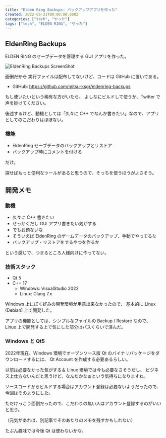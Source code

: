 ```yaml
---
title: "Elden Ring Backups: バックアップアプリを作った"
created: 2022-05-21T00:00:00.000Z
categories: ["tech", "やった"]
tags: ["tech", "ELDEN RING", "やった"]
---
```


## EldenRing Backups

ELDEN RING のセーブデータを管理する GUI アプリを作った。


![EldenRing Backups ScreenShot](/blog/images/2022/ss-eldenring-backups.png)


~~面倒だから~~ 実行ファイルは配布してないけど、コードは GitHub に置いてある。

- GitHub: https://github.com/mitsu-ksgr/eldenring-backups

もし使いたいという稀有な方がいたら、
よしなにビルドして使うか、Twitter で声を掛けてください。

後述するけど、動機としては「久々に C++ でなんか書きたい」なので、アプリとしてのこだわりはほぼない。


### 機能
- EldenRing セーブデータのバックアップとリストア
- バックアップ時にコメントを付ける

だけ。

探せばもっと便利なツールがあると思うので、そっちを使うほうがよさそう。



## 開発メモ
### 動機
- 久々に C++ 書きたい
- せっかくだし GUI アプリ書きたい気がする
- でもお題ないな
- そういえば EldenRing のゲームデータのバックアップ、手動でやってるな
- バックアップ・リストアをするやつを作るか

という感じで、つまるところ人様向けに作ってない。


### 技術スタック
- Qt 5
- C++ 17
  - Windows: VisualStudio 2022
  - Linux: Clang 7.x

Windows 上にぼく好みの開発環境が用意出来なかったので、
基本的に Linux (Debian) 上で開発した。

アプリの機能としては、シンプルなファイルの Backup / Restore なので、
Linux 上で開発する上で気にした部分はパスくらいで済んだ。


### Windows と Qt5
2022年現在、Windows 環境でオープンソース版 Qt のバイナリパッケージをダウンロードするには、
Qt Account を作成する必要あるらしい。

以前は必要なかった気がする＆ Linux 環境では今も必要なさそうだし、
ビジネス上仕方ないんだと思うけど、なんだかなぁという気持ちになりますね。


ソースコードからビルドする場合はアカウント登録は必要ないようだったので、
今回はそのようにした。

ただけっこう面倒だったので、こだわりの無い人はアカウント登録するのがいいと思う。

（元気があれば、別記事でそのあたりのメモを残すかもしれない）

たぶん趣味では今後 Qt は使わないかな。


